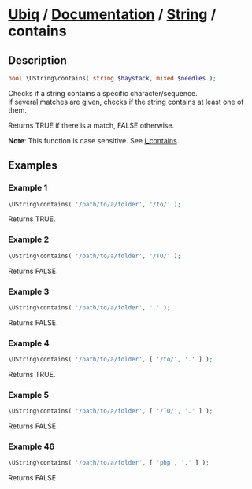 [Ubiq](https://github.com/Pixel418/Ubiq#readme) / [Documentation](../index.md#readme) / [String](../index.md#string) / contains
======


Description
-------- 

```php
bool \UString\contains( string $haystack, mixed $needles );
```

Checks if a string contains a specific character/sequence. <br>
If several matches are given, checks if the string contains at least one of them.

Returns TRUE if there is a match, FALSE otherwise.

**Note**: This function is case sensitive. See [i_contains](./i_contains.md#readme).



Examples
--------

### Example 1

```php
\UString\contains( '/path/to/a/folder', '/to/' );
```
Returns TRUE.

### Example 2

```php
\UString\contains( '/path/to/a/folder', '/TO/' );
```
Returns FALSE.

### Example 3

```php
\UString\contains( '/path/to/a/folder', '.' );
```
Returns FALSE.

### Example 4

```php
\UString\contains( '/path/to/a/folder', [ '/to/', '.' ] );
```
Returns TRUE.

### Example 5

```php
\UString\contains( '/path/to/a/folder', [ '/TO/', '.' ] );
```
Returns FALSE.

### Example 46

```php
\UString\contains( '/path/to/a/folder', [ 'php', '.' ] );
```
Returns FALSE.
